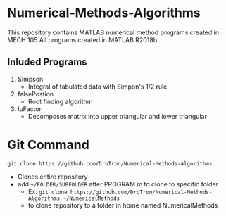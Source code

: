 # Numerical-Methods-Algorithms
This repository contains MATLAB numerical method programs created in MECH 105 
All programs created in MATLAB R2018b

## Inluded Programs
1. Simpson
   * Integral of tabulated data with Simpon's 1/2 rule
2. falsePostion
   * Root finding algorithm
3. luFactor
   * Decomposes matrix into upper triangular and lower triangular
   
# Git Command
`git clone https://github.com/DroTron/Numerical-Methods-Algorithms`
*  Clones entire repository
*  add `~/FOLDER/SUBFOLDER` after PROGRAM.m to clone to specific folder
   * Ex: `git clone https://github.com/DroTron/Numerical-Methods-Algorithms ~/NumericalMethods`
   * to clone repository to a folder in home named NumericalMethods